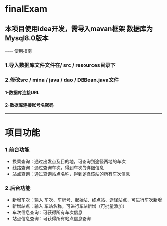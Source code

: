 # finalExam
## 本项目使用idea开发，需导入mavan框架 数据库为Mysql8.0版本
---- 使用指南
### 1.导入数据库文件文件在/ src / resources目录下
### 2.修改src / mina / java / dao / DBBean.java文件
#### 1-数据库连接URL
#### 2-数据库连接账号名密码
---- 
# 项目功能
### 1.前台功能
 + 换乘查询：通过出发点及目的地，可查询到途径两地的车次
 + 线路查询：通过查询车次，得到车次的详细信息
 + 站点查询：通过查询站点名称，得到途径该站的所有车次信息
### 2.后台功能
 + 新增车次：输入 车次、车牌号、起始站、终点站、途径站点，可进行车次新增
 + 新增站点：输入 车站名称，可进行车站新增（可批量添加）
 + 车次信息查询：可获得所有车次信息
 + 站点信息查询：可获得所有站点信息查询
